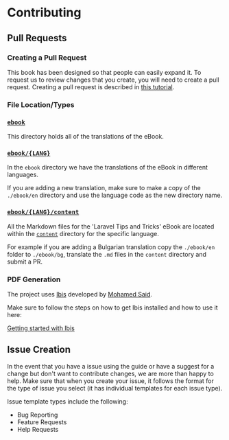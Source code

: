 # Contributing

## Pull Requests

### Creating a Pull Request

This book has been designed so that people can easily expand it.
To request us to review changes that you create, you will need to create a pull request.
Creating a pull request is described in
 [this tutorial](https://www.digitalocean.com/community/tutorials/how-to-create-a-pull-request-on-github).

### File Location/Types

### [`ebook`](./ebook)

This directory holds all of the translations of the eBook.

### [`ebook/{LANG}`](./ebook/{LANG})

In the `ebook` directory we have the translations of the eBook in different languages.

If you are adding a new translation, make sure to make a copy of the `./ebook/en` directory and use the language code as the new directory name.

### [`ebook/{LANG}/content`](./ebook/{LANG}/content)

All the Markdown files for the 'Laravel Tips and Tricks' eBook are located within the [`content`](./content) directory for the specific language.

For example if you are adding a Bulgarian translation copy the `./ebook/en` folder to `./ebook/bg`, translate the `.md` files in the `content` directory and submit a PR.

### PDF Generation

The project uses [Ibis](https://github.com/themsaid/ibis/) developed by [Mohamed Said](https://github.com/themsaid).

Make sure to follow the steps on how to get Ibis installed and how to use it here:

[Getting started with Ibis](https://github.com/themsaid/ibis/#installation)

## Issue Creation

In the event that you have a issue using the guide or have a suggest for a change but don't want to contribute changes,
 we are more than happy to help.
Make sure that when you create your issue, it follows the format for the type of issue you select
 (it has individual templates for each issue type).

Issue template types include the following:
 - Bug Reporting
 - Feature Requests
 - Help Requests
